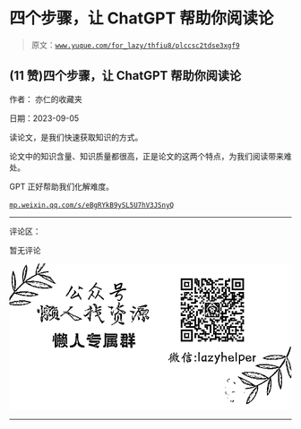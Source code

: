 # 四个步骤，让 ChatGPT 帮助你阅读论

> 原文：[`www.yuque.com/for_lazy/thfiu8/plccsc2tdse3xgf9`](https://www.yuque.com/for_lazy/thfiu8/plccsc2tdse3xgf9)

## (11 赞)四个步骤，让 ChatGPT 帮助你阅读论

作者： 亦仁的收藏夹

日期：2023-09-05

读论文，是我们快速获取知识的方式。

论文中的知识含量、知识质量都很高，正是论文的这两个特点，为我们阅读带来难处。

GPT 正好帮助我们化解难度。

[`mp.weixin.qq.com/s/eBgRYkB9ySL5U7hV3JSnyQ`](https://mp.weixin.qq.com/s/eBgRYkB9ySL5U7hV3JSnyQ)

* * *

评论区：

暂无评论

![](img/1c37d505930596d12a88ab23e11aa07a.png)

* * *
